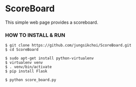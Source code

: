 # ScoreBoard
This simple web page provides a scoreboard.

### HOW TO INSTALL & RUN

```
$ git clone https://github.com/jungsikchoi/ScoreBoard.git
$ cd ScoreBoard
```

```
$ sudo apt-get install python-virtualenv
$ virtualenv venv
$ . venv/bin/activate
$ pip install Flask
```

```
$ python score_board.py
```

